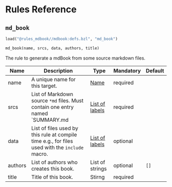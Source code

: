 # Rules Reference

## `md_book`

```py
load("@rules_mdbook//mdbook:defs.bzl", "md_book")
```

```py
md_book(name, srcs, data, authors, title)
```

The rule to generate a mdBook from some source markdown files.

| Name    | Description                                                                                    | Type                                                     | Mandatory | Default |
| ------- | ---------------------------------------------------------------------------------------------- | -------------------------------------------------------- | --------- | ------- |
| name    | A unique name for this target.                                                                 | [Name](https://bazel.build/concepts/labels#target-names) | required  |         |
| srcs    | List of Markdown source `*md` files. Must contain one entry named `SUMMARY.md                  | [List of labels](https://bazel.build/concepts/labels)    | required  |         |
| data    | List of files used by this rule at compile time e.g., for files used with the `include` macro. | [List of labels](https://bazel.build/concepts/labels)    | optional  |         |
| authors | List of authors who creates this book.                                                         | List of strings                                          | optional  | `[]`    |
| title   | Title of this book.                                                                            | Stirng                                                   | required  |         |
